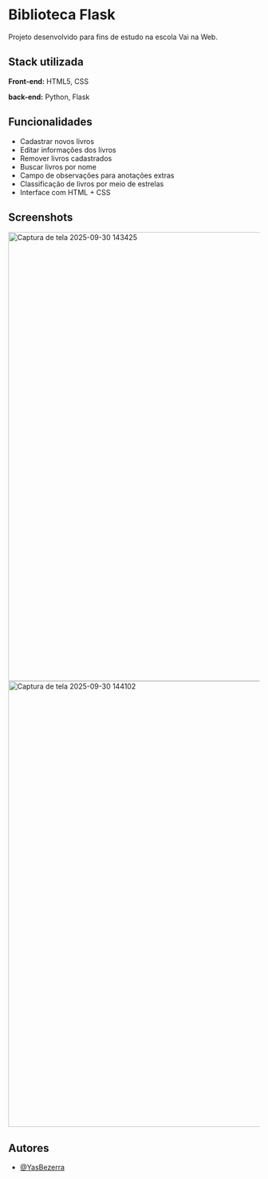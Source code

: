 
# Biblioteca Flask

Projeto desenvolvido para fins de estudo na escola Vai na Web.



## Stack utilizada

**Front-end:** HTML5, CSS

**back-end:** Python, Flask




## Funcionalidades

-  Cadastrar novos livros  
-  Editar informações dos livros  
-  Remover livros cadastrados  
-  Buscar livros por nome  
-  Campo de observações para anotações extras 
- Classificação de livros por meio de estrelas 
-  Interface com HTML + CSS 

## Screenshots

<img width="945" height="898" alt="Captura de tela 2025-09-30 143425" src="https://github.com/user-attachments/assets/373b17a3-cffa-4632-be90-b6b77d48e6f7" />

<img width="796" height="892" alt="Captura de tela 2025-09-30 144102" src="https://github.com/user-attachments/assets/13739551-37a7-477c-afbf-abd7903317eb" />


## Autores

- [@YasBezerra](https://github.com/YasBezerra)

